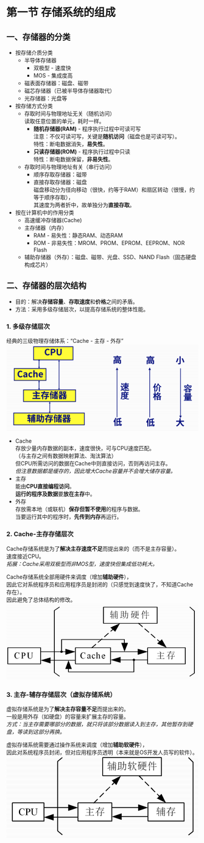 # 第一节 存储系统的组成

## 一、存储器的分类

* 按存储介质分类
  * 半导体存储器
    * 双极型 - 速度快
    * MOS - 集成度高
  * 磁表面存储器：磁盘、磁带
  * 磁芯存储器（已被半导体存储器取代）
  * 光存储器：光盘等
* 按存储方式分类
  * 存取时间与物理地址无关（随机访问）  
    读取任意位置的单元，耗时一样。
    * **随机存储器(RAM)** - 程序执行过程中可读可写  
      注意：不仅可读可写，关键是**随机访问**（磁盘也是可读可写）。  
      特性：断电数据消失，**易失性**。
    * **只读存储器(ROM)** - 程序执行过程中只读  
      特性：断电数据保留，**非易失性**。
  * 存取时间与物理地址有关（串行访问）
    * 顺序存取存储器：磁带
    * 直接存取存储器：磁盘  
      磁盘移动分为径向移动（很快，约等于RAM）和扇区转动（很慢，约等于顺序存取），  
      其速度为两者折中，故单独分为**直接存取**。
* 按在计算机中的作用分类
  * 高速缓冲存储器(Cache)
  * 主存储器（内存）
    * RAM - 易失性：静态RAM、动态RAM
    * ROM - 非易失性：MROM、PROM、EPROM、EEPROM、NOR Flash
  * 辅助存储器（外存）：磁盘、磁带、光盘、SSD、NAND Flash（固态硬盘构成芯片）

## 二、存储器的层次结构

* 目的：解决**存储容量**、**存取速度**和**价格**之间的矛盾。
* 方法：采用多级存储层次，以提高存储系统的整体性能。​

### 1. 多级存储层次

经典的三级物理存储体系：“Cache - 主存 - 外存”  
![三级物理存储体系](images/5.1-Storage-1--03-31_09-12-37.png)

* Cache  
  存放少量内存数据的副本，速度很快，可与CPU速度匹配。​  
  （与主存之间有数据映射算法、淘汰算法）​  
  但CPU所需访问的数据在Cache中则直接访问，否则再访问主存。  
  *但注意数据都是缓存的，因此增大Cache容量并不会增大储存容量。*
* 主存  
  能由**CPU直接编程访问**。  
  **运行的程序及数据**要**放在主存**中。​
* 外存  
  存放需本地（或联机）**保存但暂不使用**的程序与数据。​  
  当要运行其中的程序时，**先传到内存**再运行。​

### 2. Cache-主存存储层次

Cache存储系统是为了**解决主存速度不足**而提出来的（而不是主存容量）。  
速度接近CPU。  
*拓展：Cache采用双极型而非MOS型，速度快但集成低功耗大。*

Cache存储系统全部用硬件来调度（增加**辅助硬件**），  
因此它对系统程序员和应用程序员是封闭的（只感觉到速度快了，不知道Cache存在）。  
因此避免了总体结构的修改。
![Cache-主存存储层次](images/5.1-Storage-1--03-31_09-22-43.png)  

### 3. 主存-辅存存储层次（虚拟存储系统）

虚拟存储系统是为了**解决主存容量不足**而提出来的。  
一般是用外存（如硬盘）的容量来扩展主存的容量。  
*方式：当主存需要哪部分的数据，就只将该部分数据读入到主存，其他暂存到硬盘，等读到这部分再换。*

虚拟存储系统需要通过操作系统来调度（增加**辅助软硬件**），  
因此对系统程序员封闭，但对应用程序员透明（本来就是OS开发人员写的软件）。
![虚拟存储系统](images/5.1-Storage-1--03-31_09-28-50.png)
